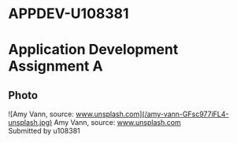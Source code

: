 # APPDEV-U108381
# Application Development Assignment A
## Photo
![Amy Vann, source: www.unsplash.com](/amy-vann-GFsc977iFL4-unsplash.jpg)
Amy Vann, source: www.unsplash.com  
Submitted by u108381